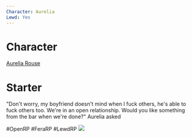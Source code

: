 ```yaml
---
Character: Aurelia
Lewd: Yes
---
```

# Character
[Aurelia Rouse](People/0.%20Characters/Character%20Profiles/To%20Edit/Aurelia%20Rouse.md)

# Starter
"Don't worry, my boyfriend doesn't mind when I fuck others, he's able to fuck others too. We're in an open relationship. Would you like something from the bar when we're done?" Aurelia asked

#OpenRP #FeraRP #LewdRP 
![](sample_c53619e2f13729e32b0694a905fcb565.jpg)